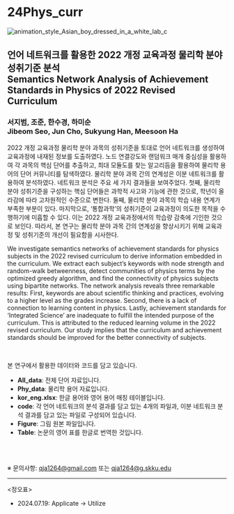 # 24Phys_curr

![animation_style_Asian_boy_dressed_in_a_white_lab_c](https://github.com/user-attachments/assets/3b70bd6e-647a-4248-aa6a-d905a184d08a)

## 언어 네트워크를 활용한 2022 개정 교육과정 물리학 분야 성취기준 분석<br/> Semantics Network Analysis of Achievement Standards in Physics of 2022 Revised Curriculum

### **서지범**, 조준, 한수경, 하미순<br/>**Jibeom Seo**, Jun Cho, Sukyung Han, Meesoon Ha

2022 개정 교육과정 물리학 분야 과목의 성취기준을 토대로 언어 네트워크를 생성하여 교육과정에 내재된 정보를 도출하였다. 노드 연결강도와 랜덤워크 매개 중심성을 활용하여 각 과목의 핵심 단어를 추출하고, 최대 모듈도를 찾는 알고리듬을 활용하여 물리학 용어의 단어 커뮤니티를 탐색하였다. 물리학 분야 과목 간의 연계성은 이분 네트워크를 활용하여 분석하였다. 네트워크 분석은 주요 세 가지 결과들을 보여주었다. 첫째, 물리학 분야 성취기준을 구성하는 핵심 단어들은 과학적 사고와 기능에 관한 것으로, 학년이 올라감에 따라 고차원적인 수준으로 변한다. 둘째, 물리학 분야 과목의 학습 내용 연계가 부족한 부분이 있다. 마지막으로, ‘통합과학’의 성취기준이 교육과정이 의도한 목적을 수행하기에 미흡할 수 있다. 이는 2022 개정 교육과정에서의 학습량 감축에 기인한 것으로 보인다. 따라서, 본 연구는 물리학 분야 과목 간의 연계성을 향상시키기 위해 교육과정 및 성취기준의 개선이 필요함을 시사한다.

We investigate semantics networks of achievement standards for physics subjects in the 2022 revised curriculum to derive information embedded in the curriculum. We extract each subject’s keywords with node strength and random-walk betweenness, detect communities of physics terms by the optimized greedy algorithm, and find the connectivity of physics subjects using bipartite networks. The network analysis reveals three remarkable results: First, keywords are about scientific thinking and practices, evolving to a higher level as the grades increase. Second, there is a lack of connection to learning content in physics. Lastly, achievement standards for ‘Integrated Science’ are inadequate to fulfill the intended purpose of the curriculum. This is attributed to the reduced learning volume in the 2022 revised curriculum. Our study implies that the curriculum and achievement standards should be improved for the better connectivity of subjects.

<br/>

본 연구에서 활용한 데이터와 코드를 담고 있습니다.
- **All_data**: 전체 단어 자료입니다.
- **Phy_data**: 물리학 용어 자료입니다.
- **kor_eng.xlsx**: 한글 용어와 영어 용어 매칭 테이블입니다.
- **code**: 각 언어 네트워크의 분석 결과를 담고 있는 4개의 파일과, 이분 네트워크 분석 결과를 담고 있는 파일로 구성되어 있습니다.
- **Figure**: 그림 원본 파일입니다.
- **Table**: 논문의 영어 표를 한글로 번역한 것입니다.

<br/><br/>

※ 문의사항: qja1264@gmail.com 또는 qja1264@g.skku.edu

---
<정오표>
- 2024.07.19: Applicate → Utilize
